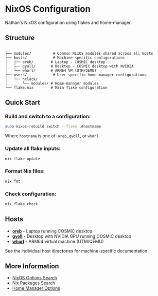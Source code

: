 # NixOS Configuration

Nathan's NixOS configuration using flakes and home-manager.

## Structure

```
.
├── modules/          # Common NixOS modules shared across all hosts
├── hosts/            # Machine-specific configurations
│   ├── oreb/        # Laptop - COSMIC desktop
│   ├── gyoll/       # Desktop - COSMIC desktop with NVIDIA
│   └── whorl/       # ARM64 VM (UTM/QEMU)
├── users/            # User-specific home-manager configurations
│   └── nclack/
│       └── modules/ # Home-manager modules
└── flake.nix        # Main flake configuration
```

## Quick Start

### Build and switch to a configuration:
```bash
sudo nixos-rebuild switch --flake .#hostname
```

Where `hostname` is one of: `oreb`, `gyoll`, or `whorl`

### Update all flake inputs:
```bash
nix flake update
```

### Format Nix files:
```bash
nix fmt
```

### Check configuration:
```bash
nix flake check
```

## Hosts

- **[oreb](./hosts/oreb/)** - Laptop running COSMIC desktop
- **[gyoll](./hosts/gyoll/)** - Desktop with NVIDIA GPU running COSMIC desktop
- **[whorl](./hosts/whorl/)** - ARM64 virtual machine (UTM/QEMU)

See the individual host directories for machine-specific documentation.

## More Information

- [NixOS Options Search](https://search.nixos.org/options)
- [Nix Packages Search](https://search.nixos.org/packages)
- [Home Manager Options](https://nix-community.github.io/home-manager/options.xhtml)
